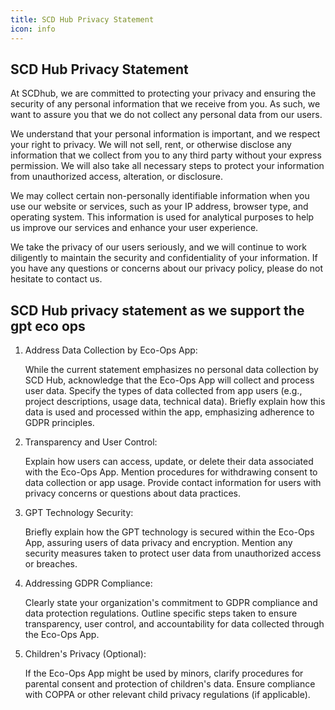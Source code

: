 ```yaml
---
title: SCD Hub Privacy Statement 
icon: info
---
```


## SCD Hub Privacy Statement

At SCDhub, we are committed to protecting your privacy and ensuring the security of any personal information that we receive 
from you. As such, we want to assure you that we do not collect any personal data from our users.

We understand that your personal information is important, and we respect your right to privacy. We will not sell, rent, or 
otherwise disclose any information that we collect from you to any third party without your express permission. We will also 
take all necessary steps to protect your information from unauthorized access, alteration, or disclosure.

We may collect certain non-personally identifiable information when you use our website or services, such as your IP address, 
browser type, and operating system. This information is used for analytical purposes to help us improve our services and 
enhance your user experience.

We take the privacy of our users seriously, and we will continue to work diligently to maintain the security and confidentiality 
of your information. If you have any questions or concerns about our privacy policy, please do not hesitate to contact us.


## SCD Hub privacy statement as we support the gpt eco ops 

1. Address Data Collection by Eco-Ops App:

    While the current statement emphasizes no personal data collection by SCD Hub, acknowledge that the Eco-Ops App will collect and process user data.
    Specify the types of data collected from app users (e.g., project descriptions, usage data, technical data).
    Briefly explain how this data is used and processed within the app, emphasizing adherence to GDPR principles.

2. Transparency and User Control:

    Explain how users can access, update, or delete their data associated with the Eco-Ops App.
    Mention procedures for withdrawing consent to data collection or app usage.
    Provide contact information for users with privacy concerns or questions about data practices.

3. GPT Technology Security:

    Briefly explain how the GPT technology is secured within the Eco-Ops App, assuring users of data privacy and encryption.
    Mention any security measures taken to protect user data from unauthorized access or breaches.

4. Addressing GDPR Compliance:

    Clearly state your organization's commitment to GDPR compliance and data protection regulations.
    Outline specific steps taken to ensure transparency, user control, and accountability for data collected through the Eco-Ops App.

5. Children's Privacy (Optional):

    If the Eco-Ops App might be used by minors, clarify procedures for parental consent and protection of children's data.
    Ensure compliance with COPPA or other relevant child privacy regulations (if applicable).


